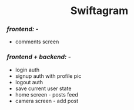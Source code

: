 <h1 align="center">
Swiftagram
</h1>

### _frontend: -_
* comments screen

### _frontend + backend: -_
* login auth
* signup auth with profile pic
* logout auth
* save current user state
* home screen - posts feed
* camera screen - add post
